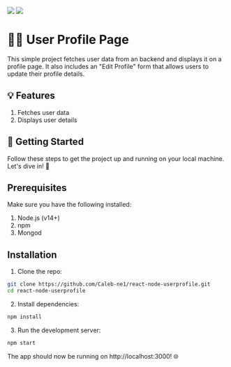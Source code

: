 ![](./userprofile/public/images/user_profile_one.png)
![](./userprofile/public/images/user_profile_two.png)

# 🧑‍💻 User Profile Page
 This simple project fetches user data from an backend and displays it on a profile page. It also includes an "Edit Profile" form that allows users to update their profile details.

## 💡 Features
1. Fetches user data
2. Displays user details

## 🚀 Getting Started
Follow these steps to get the project up and running on your local machine. Let's dive in! 💪

## Prerequisites
Make sure you have the following installed:

1. Node.js (v14+)
2. npm
3. Mongod

## Installation
1. Clone the repo:

```bash
git clone https://github.com/Caleb-ne1/react-node-userprofile.git
cd react-node-userprofile
```


2. Install dependencies:

```bash
npm install
```

3. Run the development server:

```bash
npm start
```
The app should now be running on http://localhost:3000! 🌐
